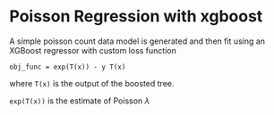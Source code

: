 # Poisson Regression with xgboost

A simple poisson count data model is generated and then fit using an XGBoost regressor
with custom loss function

`obj_func = exp(T(x)) - y T(x)`

where `T(x)` is the output of the boosted tree.

`exp(T(x))` is the estimate of Poisson $\lambda$


